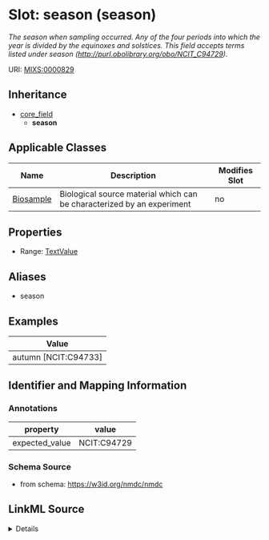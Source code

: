 # Slot: season (season)


_The season when sampling occurred. Any of the four periods into which the year is divided by the equinoxes and solstices. This field accepts terms listed under season (http://purl.obolibrary.org/obo/NCIT_C94729)._



URI: [MIXS:0000829](https://w3id.org/mixs/0000829)




## Inheritance

* [core_field](core_field.md)
    * **season**





## Applicable Classes

| Name | Description | Modifies Slot |
| --- | --- | --- |
[Biosample](Biosample.md) | Biological source material which can be characterized by an experiment |  no  |







## Properties

* Range: [TextValue](TextValue.md)



## Aliases


* season




## Examples

| Value |
| --- |
| autumn [NCIT:C94733] |

## Identifier and Mapping Information





### Annotations

| property | value |
| --- | --- |
| expected_value | NCIT:C94729 || occurrence | 1 |



### Schema Source


* from schema: https://w3id.org/nmdc/nmdc




## LinkML Source

<details>
```yaml
name: season
annotations:
  expected_value:
    tag: expected_value
    value: NCIT:C94729
  occurrence:
    tag: occurrence
    value: '1'
description: The season when sampling occurred. Any of the four periods into which
  the year is divided by the equinoxes and solstices. This field accepts terms listed
  under season (http://purl.obolibrary.org/obo/NCIT_C94729).
title: season
examples:
- value: autumn [NCIT:C94733]
from_schema: https://w3id.org/nmdc/nmdc
aliases:
- season
rank: 1000
is_a: core field
string_serialization: '{termLabel} {[termID]}'
slot_uri: MIXS:0000829
multivalued: false
alias: season
domain_of:
- Biosample
range: TextValue

```
</details>